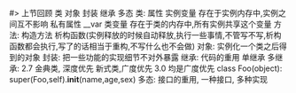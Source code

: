 #> 上节回顾
    类  对象  封装  继承  多态
    类:
        属性
            实例变量
                存在于实例内存中,实例之间互不影响
                私有属性 __var
            类变量
                存在于类的内存中,所有实例共享这个变量
            方法:
                构造方法
                析构函数(实例释放的时候自动释放,执行一些事情,不管写不写,析构函数都会执行,写了的话相当于重构,不写什么也不会做)
    对象:
        实例化一个类之后得到的对象
    封装:
        把一些功能的实现细节不对外暴露
    继承:
        代码的重用
        单继承
        多继承:
            2.7 金典类, 深度优先    新式类,广度优先
            3.0 均是广度优先
            class Foo(object):
                super(Foo,self).__init__(name,age,sex)
    多态: 
        接口的重用, 一种接口, 多种实现
    
